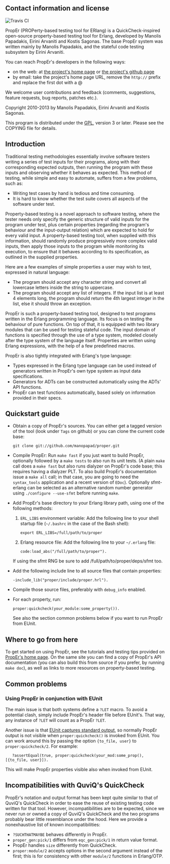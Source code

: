 Contact information and license
-------------------------------

![Travis CI](https://secure.travis-ci.org/istr/proper.png)

PropEr (PROPerty-based testing tool for ERlang) is a QuickCheck-inspired
open-source property-based testing tool for Erlang, developed by Manolis
Papadakis, Eirini Arvaniti and Kostis Sagonas. The base PropEr system was
written mainly by Manolis Papadakis, and the stateful code testing subsystem by
Eirini Arvaniti.

You can reach PropEr's developers in the following ways:

*   on the web: at [the project's home page](http://proper.softlab.ntua.gr) or
    [the project's github page](https://github.com/manopapad/proper)
*   by email: take the project's home page URL, remove the `http://` prefix and
    replace the first dot with a @

We welcome user contributions and feedback (comments, suggestions, feature
requests, bug reports, patches etc.).

Copyright 2010-2013 by Manolis Papadakis, Eirini Arvaniti and Kostis Sagonas.

This program is distributed under the [GPL](http://www.gnu.org/licenses/gpl.html),
version 3 or later. Please see the COPYING file for details.


Introduction
------------

Traditional testing methodologies essentially involve software testers writing a
series of test inputs for their programs, along with their corresponding
expected outputs, then running the program with these inputs and observing
whether it behaves as expected. This method of testing, while simple and easy to
automate, suffers from a few problems, such as:

*   Writing test cases by hand is tedious and time consuming.
*   It is hard to know whether the test suite covers all aspects of the software
    under test.

Property-based testing is a novel approach to software testing, where the tester
needs only specify the generic structure of valid inputs for the program under
test, plus certain properties (regarding the program's behaviour and the
input-output relation) which are expected to hold for every valid input.
A property-based testing tool, when supplied with this information, should randomly
produce progressively more complex valid inputs, then apply those inputs to the
program while monitoring its execution, to ensure that it behaves according to
its specification, as outlined in the supplied properties.

Here are a few examples of simple properties a user may wish to test, expressed
in natural language:

*   The program should accept any character string and convert all lowercase
    letters inside the string to uppercase.
*   The program should accept any list of integers. If the input list is at
    least 4 elements long, the program should return the 4th largest integer in
    the list, else it should throw an exception.

PropEr is such a property-based testing tool, designed to test programs written
in the Erlang programming language. Its focus is on testing the behaviour of
pure functions. On top of that, it is equipped with two library modules that can
be used for testing stateful code. The input domain of functions is specified
through the use of a type system, modeled closely after the type system of the
language itself. Properties are written using Erlang expressions, with the help
of a few predefined macros.

PropEr is also tightly integrated with Erlang's type language:

*   Types expressed in the Erlang type language can be used instead of
    generators written in PropEr's own type system as input data specifications.
*   Generators for ADTs can be constructed automatically using the ADTs' API
    functions.
*   PropEr can test functions automatically, based solely on information
    provided in their specs.


Quickstart guide
----------------

*   Obtain a copy of PropEr's sources. You can either get a tagged version of
    the tool (look under `Tags` on github) or you can clone the current code
    base:

        git clone git://github.com/manopapad/proper.git

*   Compile PropEr: Run `make fast` if you just want to build PropEr, optionally
    followed by a `make tests` to also run its unit tests. (A plain `make` call
    does a `make fast` but also runs dialyzer on PropEr's code base; this
    requires having a dialyzer PLT. To also build PropEr's documentation issue
    a `make all` call; in that case, you are going to need the `syntax_tools`
    application and a recent version of `EDoc`).
    Optionally sfmt-erlang can be selected as an alternative random number
    generator using `./configure --use-sfmt` before running `make`.
*   Add PropEr's base directory to your Erlang library path, using one of the
    following methods:
    1.   `ERL_LIBS` environment variable: Add the following line to your shell
         startup file (`~/.bashrc` in the case of the Bash shell):

             export ERL_LIBS=/full/path/to/proper
    2.   Erlang resource file: Add the following line to your `~/.erlang` file:

             code:load_abs("/full/path/to/proper").

    If using the sfmt RNG be sure to add /full/path/to/proper/deps/sfmt too.
*   Add the following include line to all source files that contain properties:

        -include_lib("proper/include/proper.hrl").

*   Compile those source files, preferably with `debug_info` enabled.
*   For each property, run:

        proper:quickcheck(your_module:some_property()).

    See also the section common problems below if you want to run
    PropEr from EUnit.


Where to go from here
---------------------

To get started on using PropEr, see the tutorials and testing tips provided on
[PropEr's home page](http://proper.softlab.ntua.gr). On the same site you can
find a copy of PropEr's API documentation (you can also build this from source
if you prefer, by running `make doc`), as well as links to more resources on
property-based testing.


Common problems
---------------

### Using PropEr in conjunction with EUnit

The main issue is that both systems define a `?LET` macro. To avoid a potential
clash, simply include PropEr's header file before EUnit's. That way, any
instance of `?LET` will count as a PropEr `?LET`.

Another issue is that [EUnit captures standard output][eunit stdout],
so normally PropEr output is not visible when `proper:quickcheck()` is
invoked from EUnit. You can work around this by passing the option
`{to_file, user}` to `proper:quickcheck/2`. For example:

	   ?assertEqual(true, proper:quickcheck(your_mod:some_prop(), [{to_file, user}]).

This will make PropEr properties visible also when invoked from EUnit.


Incompatibilities with QuviQ's QuickCheck
-----------------------------------------

PropEr's notation and output format has been kept quite similar to that of
QuviQ's QuickCheck in order to ease the reuse of existing testing code written
for that tool. However, incompatibilities are to be expected, since we never
run or owned a copy of QuviQ's QuickCheck and the two programs probably bear
little resemblance under the hood. Here we provide a nonexhaustive list of
known incompatibilities:

*   `?SUCHTHATMAYBE` behaves differently in PropEr.
*   `proper_gen:pick/1` differs from `eqc_gen:pick/1` in return value format.
*   PropEr handles `size` differently from QuickCheck.
*   `proper:module/2` accepts options in the second argument instead of the
    first; this is for consistency with other `module/2` functions in Erlang/OTP.

[eunit stdout]: http://erlang.org/doc/apps/eunit/chapter.html#Running_EUnit
